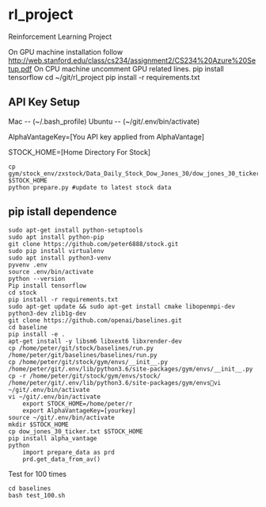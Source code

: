 # rl_project
Reinforcement Learning Project

On GPU machine installation follow http://web.stanford.edu/class/cs234/assignment2/CS234%20Azure%20Setup.pdf
On CPU machine uncomment GPU related lines.
pip install tensorflow
cd ~/git/rl_project
pip install -r requirements.txt

## API Key Setup
Mac -- (~/.bash_profile)
Ubuntu -- (~/git/.env/bin/activate)

AlphaVantageKey=[You API key applied from AlphaVantage]

STOCK_HOME=[Home Directory For Stock]
```
cp gym/stock_env/zxstock/Data_Daily_Stock_Dow_Jones_30/dow_jones_30_ticker.txt $STOCK_HOME
python prepare.py #update to latest stock data
```

## pip istall dependence
```buildoutcfg
sudo apt-get install python-setuptools
sudo apt install python-pip 
git clone https://github.com/peter6888/stock.git
sudo pip install virtualenv
sudo apt install python3-venv
pyvenv .env 
source .env/bin/activate
python --version
Pip install tensorflow
cd stock
pip install -r requirements.txt
sudo apt-get update && sudo apt-get install cmake libopenmpi-dev python3-dev zlib1g-dev
git clone https://github.com/openai/baselines.git
cd baseline
pip install -e .
apt-get install -y libsm6 libxext6 libxrender-dev
cp /home/peter/git/stock/baselines/run.py /home/peter/git/baselines/baselines/run.py
cp /home/peter/git/stock/gym/envs/__init__.py /home/peter/git/.env/lib/python3.6/site-packages/gym/envs/__init__.py
cp -r /home/peter/git/stock/gym/envs/stock/ /home/peter/git/.env/lib/python3.6/site-packages/gym/envsvi ~/git/.env/bin/activate
vi ~/git/.env/bin/activate
    export STOCK_HOME=/home/peter/r
    export AlphaVantageKey=[yourkey]
source ~/git/.env/bin/activate
mkdir $STOCK_HOME
cp dow_jones_30_ticker.txt $STOCK_HOME
pip install alpha_vantage
python
    import prepare_data as prd
    prd.get_data_from_av()
```

Test for 100 times
```Test for 100 times
cd baselines
bash test_100.sh
```